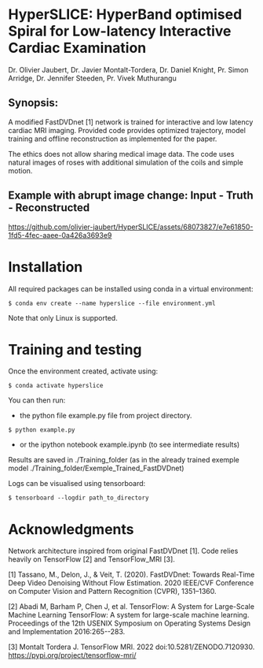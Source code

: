 HyperSLICE: HyperBand optimised Spiral for Low-latency Interactive Cardiac Examination
======================================================================================

Dr. Olivier Jaubert, Dr. Javier Montalt-Tordera, Dr. Daniel Knight, Pr.
Simon Arridge, Dr. Jennifer Steeden, Pr. Vivek Muthurangu

Synopsis: 
---------

A modified FastDVDnet \[1\] network is trained for interactive and low latency cardiac MRI imaging.
Provided code provides optimized trajectory, model training and offline reconstruction as implemented for the paper.

The ethics does not allow sharing medical image data. 
The code uses natural images of roses with additional simulation of the coils and simple motion.   

Example with abrupt image change: Input - Truth - Reconstructed
-------------------------------------------------------------

https://github.com/olivier-jaubert/HyperSLICE/assets/68073827/e7e61850-1fd5-4fec-aaee-0a426a3693e9



Installation
============

All required packages can be installed using conda in a virtual environment:

``` {.console}
$ conda env create --name hyperslice --file environment.yml
```

Note that only Linux is supported.

Training and testing
====================

Once the environment created, activate using:

``` {.console}
$ conda activate hyperslice
```

You can then run:

-   the python file example.py file from project directory.

``` {.console}
$ python example.py
```

-   or the ipython notebook example.ipynb (to see intermediate results)

Results are saved in ./Training\_folder (as in the already trained
exemple model ./Training\_folder/Exemple\_Trained\_FastDVDnet)

Logs can be visualised using tensorboard:

``` {.console}
$ tensorboard --logdir path_to_directory
```

Acknowledgments
===============

Network architecture inspired from original FastDVDnet \[1\].
Code relies heavily on TensorFlow \[2\] and TensorFlow\_MRI \[3\].

\[1\] ​​Tassano, M., Delon, J., & Veit, T. (2020). FastDVDnet: Towards Real-Time Deep Video Denoising Without Flow Estimation. 2020 IEEE/CVF Conference on Computer Vision and Pattern Recognition (CVPR), 1351–1360.

\[2\] Abadi M, Barham P, Chen J, et al. TensorFlow: A System for Large-Scale Machine Learning TensorFlow: A system for large-scale machine learning. Proceedings of the 12th USENIX Symposium on Operating Systems Design and Implementation 2016:265--283.

\[3\] Montalt Tordera J. TensorFlow MRI. 2022 doi:10.5281/ZENODO.7120930.
https://pypi.org/project/tensorflow-mri/
